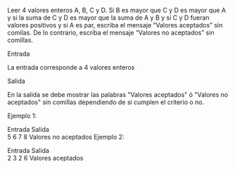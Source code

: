Leer 4 valores enteros A, B, C y D. Si B es mayor que C y D es mayor que A y si la suma de C y D es mayor que la suma de A y B y si C y D fueran valores positivos y si A es par, escriba el mensaje “Valores aceptados” sin comilas. De lo contrario, escriba el mensaje “Valores no aceptados” sin comillas.

Entrada

La entrada corresponde a 4 valores enteros

Salida

En la salida se debe mostrar las palabras "Valores aceptados" ó "Valores no aceptados" sin comillas dependiendo de si cumplen el criterio o no.

Ejemplo 1:

Entrada                	Salida           
5
6
7
8	Valores no aceptados
Ejemplo 2:

Entrada                	Salida           
2
3
2
6	Valores aceptados                             
 